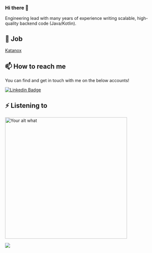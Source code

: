 ### Hi there 👋

Engineering lead with many years of experience writing scalable, high-quality backend code (Java/Kotlin).

## 💼 Job

[Katanox](https://github.com/Katanox)


## 📫 How to reach me

You can find and get in touch with me on the below accounts!

[![Linkedin Badge](https://img.shields.io/badge/ahmadshabib-follow%20on%20linkedin-blue?style=for-the-badge&logo=linkedin)](https://www.linkedin.com/in/ahmad-shabib/)

## ⚡ Listening to

[<img src="https://readme-spotify-status-eight.vercel.app/api/run-spotify-status" alt="Your alt what" width="400" />](https://open.spotify.com/user/21b7jcoz6vi2momag3wmc3v4q)


[![](https://visitcount.itsvg.in/api?id=Ahmad&label=Profile%20Views&color=1&icon=0&pretty=true)](https://visitcount.itsvg.in)
